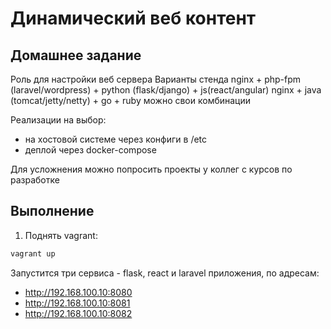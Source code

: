 # Динамический веб контент

## Домашнее задание

Роль для настройки веб сервера
Варианты стенда
nginx + php-fpm (laravel/wordpress) + python (flask/django) + js(react/angular)
nginx + java (tomcat/jetty/netty) + go + ruby
можно свои комбинации

Реализации на выбор:

- на хостовой системе через конфиги в /etc
- деплой через docker-compose

Для усложнения можно попросить проекты у коллег с курсов по разработке

## Выполнение

1. Поднять vagrant:

```bash
vagrant up
```

Запустится три сервиса - flask, react и laravel приложения, по адресам:

- <http://192.168.100.10:8080>
- <http://192.168.100.10:8081>
- <http://192.168.100.10:8082>